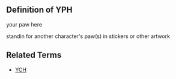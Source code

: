 ## Definition of YPH

your paw here

standin for another character's paw(s) in stickers or other artwork

## Related Terms

- [YCH](./YCH)
